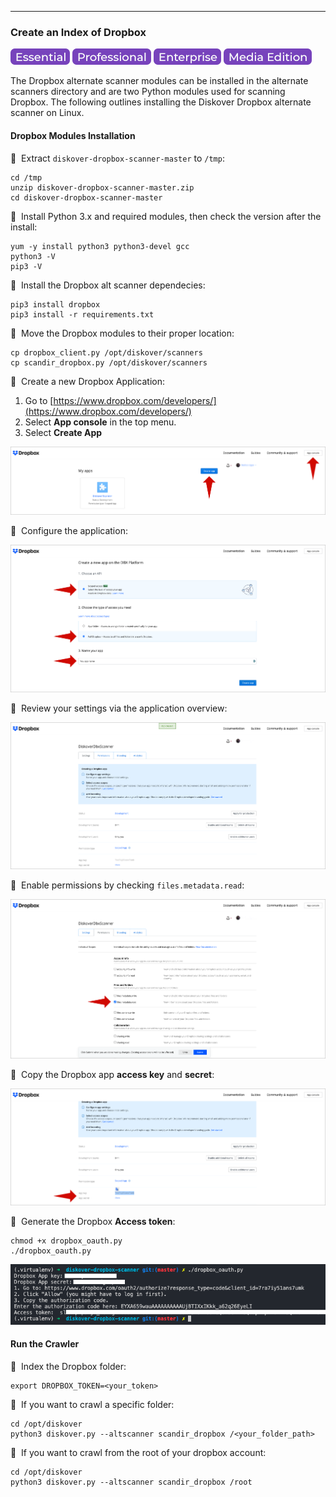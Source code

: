 ___
### Create an Index of Dropbox

![Image: Essential Edition Label](images/button_edition_essential.png)&nbsp;![Image: Professional Edition Label](images/button_edition_professional.png)&nbsp;![Image: Enterprise Edition Label](images/button_edition_enterprise.png)&nbsp;![Image: AJA Diskover Media Edition Label](images/button_edition_media.png)

The Dropbox alternate scanner modules can be installed in the alternate scanners directory and are two Python modules used for scanning Dropbox.
The following outlines installing the Diskover Dropbox alternate scanner on Linux.

#### Dropbox Modules Installation

🔴 &nbsp;Extract `diskover-dropbox-scanner-master` to `/tmp`:
```
cd /tmp
unzip diskover-dropbox-scanner-master.zip
cd diskover-dropbox-scanner-master
```

🔴 &nbsp;Install Python 3.x and required modules, then check the version after the install:
```
yum -y install python3 python3-devel gcc
python3 -V
pip3 -V
```

🔴 &nbsp;Install the Dropbox alt scanner dependecies:
```
pip3 install dropbox 
pip3 install -r requirements.txt
```

🔴 &nbsp;Move the Dropbox modules to their proper location:
```
cp dropbox_client.py /opt/diskover/scanners
cp scandir_dropbox.py /opt/diskover/scanners
```

🔴 &nbsp;Create a new Dropbox Application:
1.	Go to [https://www.dropbox.com/developers/](https://www.dropbox.com/developers/)
2.	Select **App console** in the top menu.
3.	Select **Create App**

![Image: Create New Dropbox App](images/image_dropbox_create_app.png)

🔴 &nbsp;Configure the application:

![Image: Configure the Dropbox App](images/image_dropbox_congif_app.png)

🔴 &nbsp;Review your settings via the application overview:

![Image: Dropbox Application Overview](images/image_dropbox_settings_overview.png)

🔴 &nbsp;Enable permissions by checking `files.metadata.read`:

![Image: Enable Dropbox Permissions](images/image_dropbox_enable_permissions.png)

🔴 &nbsp;Copy the Dropbox app **access key** and **secret**:

![Image: Dropbox App Access Key and Secret](images/image_dropbox_app_key.png)

🔴 &nbsp;Generate the Dropbox **Access token**:
```
chmod +x dropbox_oauth.py
./dropbox_oauth.py
```
![Image: Dropbox Access Token](images/image_dropbox_access_token.png)

#### Run the Crawler

🔴 &nbsp;Index the Dropbox folder:
```
export DROPBOX_TOKEN=<your_token>
```

🔴 &nbsp;If you want to crawl a specific folder:
```
cd /opt/diskover
python3 diskover.py --altscanner scandir_dropbox /<your_folder_path>
```

🔴 &nbsp;If you want to crawl from the root of your dropbox account:
```
cd /opt/diskover
python3 diskover.py --altscanner scandir_dropbox /root
```
